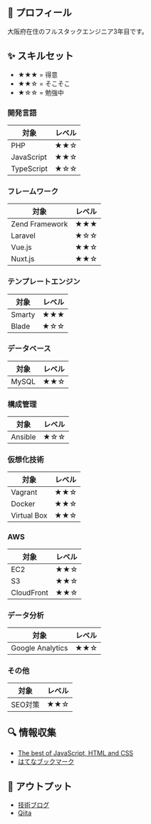 ## &#x1f980; プロフィール 

大阪府在住のフルスタックエンジニア3年目です。

## &#x2728; スキルセット

- ★★★ = 得意
- ★★☆ = そこそこ
- ★☆☆ = 勉強中

### 開発言語

|対象|レベル|
|---|---|
|PHP|★★☆|
|JavaScript|★★☆|
|TypeScript|★☆☆|

### フレームワーク

|対象|レベル|
|---|---|
|Zend Framework|★★★|
|Laravel|★☆☆|
|Vue.js|★★☆|
|Nuxt.js|★★☆|

### テンプレートエンジン

|対象|レベル|
|---|---|
|Smarty|★★★|
|Blade|★☆☆|

### データベース

|対象|レベル|
|---|---|
|MySQL|★★☆|

### 構成管理

|対象|レベル|
|---|---|
|Ansible|★☆☆|

### 仮想化技術

|対象|レベル|
|---|---|
|Vagrant|★★☆|
|Docker|★★☆|
|Virtual Box|★★☆|

### AWS

|対象|レベル|
|---|---|
|EC2|★★☆|
|S3|★★☆|
|CloudFront|★★☆|

### データ分析

|対象|レベル|
|---|---|
|Google Analytics|★★☆|

### その他

|対象|レベル|
|---|---|
|SEO対策|★★☆|

## &#x1f50d; 情報収集

- [The best of JavaScript, HTML and CSS](https://bestofjs.org)
- [はてなブックマーク](https://b.hatena.ne.jp/hotentry/it)

## &#x1f4dd; アウトプット

- [技術ブログ](https://www.yurikago-blog.com)
- [Qiita](https://qiita.com/h-kawaguchi)
